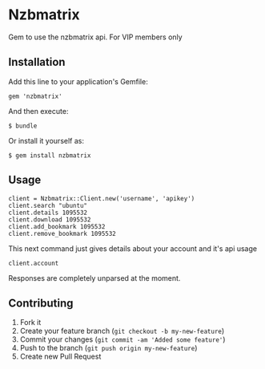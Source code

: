 # Nzbmatrix

Gem to use the nzbmatrix api. For VIP members only

## Installation

Add this line to your application's Gemfile:

    gem 'nzbmatrix'

And then execute:

    $ bundle

Or install it yourself as:

    $ gem install nzbmatrix

## Usage

    client = Nzbmatrix::Client.new('username', 'apikey')
    client.search "ubuntu"
    client.details 1095532
    client.download 1095532
    client.add_bookmark 1095532
    client.remove_bookmark 1095532

This next command just gives details about your account and it's api
usage

    client.account

Responses are completely unparsed at the moment.

## Contributing

1. Fork it
2. Create your feature branch (`git checkout -b my-new-feature`)
3. Commit your changes (`git commit -am 'Added some feature'`)
4. Push to the branch (`git push origin my-new-feature`)
5. Create new Pull Request
